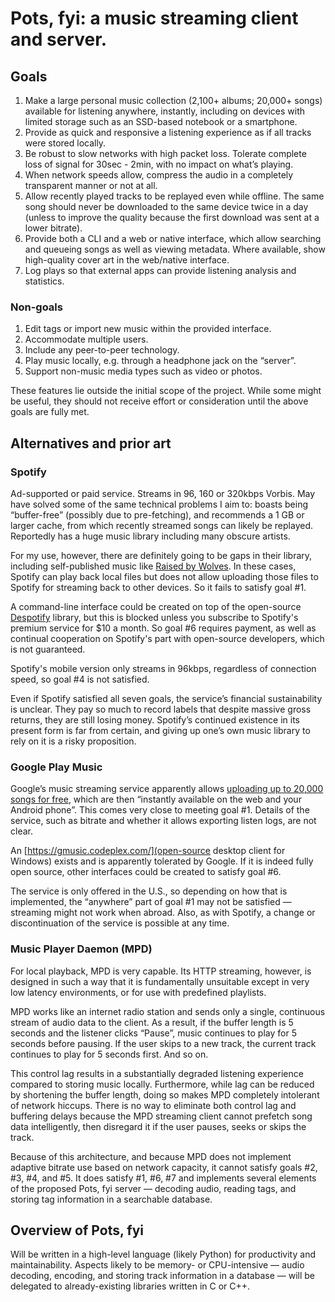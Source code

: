 # Pots, fyi: a music streaming client and server.



## Goals

 1. Make a large personal music collection (2,100+ albums; 20,000+ songs) available for listening anywhere, instantly, including on devices with limited storage such as an SSD-based notebook or a smartphone.
 2. Provide as quick and responsive a listening experience as if all tracks were stored locally.
 3. Be robust to slow networks with high packet loss. Tolerate complete loss of signal for 30sec - 2min, with no impact on what’s playing.
 4. When network speeds allow, compress the audio in a completely transparent manner or not at all.
 5. Allow recently played tracks to be replayed even while offline. The same song should never be downloaded to the same device twice in a day (unless to improve the quality because the first download was sent at a lower bitrate).
 6. Provide both a CLI and a web or native interface, which allow searching and queueing songs as well as viewing metadata. Where available, show high-quality cover art in the web/native interface.
 7. Log plays so that external apps can provide listening analysis and statistics.

### Non-goals

 1. Edit tags or import new music within the provided interface.
 2. Accommodate multiple users.
 3. Include any peer-to-peer technology.
 4. Play music locally, e.g. through a headphone jack on the “server”.
 5. Support non-music media types such as video or photos.

These features lie outside the initial scope of the project. While some might be useful, they should not receive effort or consideration until the above goals are fully met.



## Alternatives and prior art

### Spotify

Ad-supported or paid service. Streams in 96, 160 or 320kbps Vorbis. May have solved some of the same technical problems I aim to: boasts being “buffer-free” (possibly due to pre-fetching), and recommends a 1 GB or larger cache, from which recently streamed songs can likely be replayed. Reportedly has a huge music library including many obscure artists.

For my use, however, there are definitely going to be gaps in their library, including self-published music like [Raised by Wolves](http://raisedbywolvesmusic.dreamhosters.com). In these cases, Spotify can play back local files but does not allow uploading those files to Spotify for streaming back to other devices. So it fails to satisfy goal #1.

A command-line interface could be created on top of the open-source [Despotify](http://despotify.se/) library, but this is blocked unless you subscribe to Spotify's premium service for $10 a month. So goal #6 requires payment, as well as continual cooperation on Spotify's part with open-source developers, which is not guaranteed.

Spotify's mobile version only streams in 96kbps, regardless of connection speed, so goal #4 is not satisfied.

Even if Spotify satisfied all seven goals, the service’s financial sustainability is unclear. They pay so much to record labels that despite massive gross returns, they are still losing money. Spotify’s continued existence in its present form is far from certain, and giving up one’s own music library to rely on it is a risky proposition.

### Google Play Music

Google’s music streaming service apparently allows [uploading up to 20,000 songs for free](http://play.google.com/about/music/unlock/), which are then “instantly available on the web and your Android phone”. This comes very close to meeting goal #1. Details of the service, such as bitrate and whether it allows exporting listen logs, are not clear.

An [https://gmusic.codeplex.com/](open-source desktop client for Windows) exists and is apparently tolerated by Google. If it is indeed fully open source, other interfaces could be created to satisfy goal #6.

The service is only offered in the U.S., so depending on how that is implemented, the “anywhere” part of goal #1 may not be satisfied — streaming might not work when abroad. Also, as with Spotify, a change or discontinuation of the service is possible at any time.

### Music Player Daemon (MPD)

For local playback, MPD is very capable. Its HTTP streaming, however, is designed in such a way that it is fundamentally unsuitable except in very low latency environments, or for use with predefined playlists.

MPD works like an internet radio station and sends only a single, continuous stream of audio data to the client. As a result, if the buffer length is 5 seconds and the listener clicks “Pause”, music continues to play for 5 seconds before pausing. If the user skips to a new track, the current track continues to play for 5 seconds first. And so on.

This control lag results in a substantially degraded listening experience compared to storing music locally. Furthermore, while lag can be reduced by shortening the buffer length, doing so makes MPD completely intolerant of network hiccups. There is no way to eliminate both control lag and buffering delays because the MPD streaming client cannot prefetch song data intelligently, then disregard it if the user pauses, seeks or skips the track.

Because of this architecture, and because MPD does not implement adaptive bitrate use based on network capacity, it cannot satisfy goals #2, #3, #4, and #5. It does satisfy #1, #6, #7 and implements several elements of the proposed Pots, fyi server — decoding audio, reading tags, and storing tag information in a searchable database.



## Overview of Pots, fyi

Will be written in a high-level language (likely Python) for productivity and maintainability. Aspects likely to be memory- or CPU-intensive — audio decoding, encoding, and storing track information in a database — will be delegated to already-existing libraries written in C or C++.